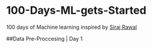 # 100-Days-ML-gets-Started
100 days of Machine learning inspired by [Siraj Rawal](https://www.youtube.com/watch?v=cuQMBj1cWPo)

##Data Pre-Proccesing | Day 1
